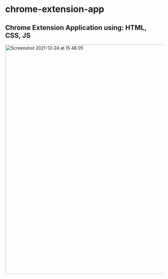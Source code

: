 # chrome-extension-app

## Chrome Extension Application using: HTML, CSS, JS

<img width="735" alt="Screenshot 2021-12-24 at 15 48 05" src="https://user-images.githubusercontent.com/68688135/147360196-1479f076-96c0-4c7f-9f92-a72963cf9fbd.png">

